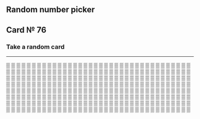 ## Random number picker 

## Card № 76

### Take a random card
----
[▒](27.md) [▒](75.md) [▒](22.md) [▒](15.md) [▒](12.md) [▒](6.md) [▒](26.md) [▒](48.md) [▒](70.md) [▒](36.md) [▒](24.md) [▒](86.md) [▒](75.md) [▒](87.md) [▒](42.md) [▒](34.md) [▒](31.md) [▒](3.md) [▒](61.md) [▒](55.md) [▒](38.md) [▒](57.md) [▒](76.md) [▒](16.md) [▒](1.md) [▒](17.md) [▒](42.md) [▒](65.md) [▒](92.md) [▒](36.md) [▒](50.md) [▒](52.md) [▒](16.md) [▒](30.md) [▒](71.md) [▒](62.md) [▒](40.md) [▒](83.md) [▒](41.md) [▒](96.md) [▒](39.md) [▒](58.md) [▒](29.md) [▒](43.md) [▒](26.md) [▒](40.md) [▒](29.md) [▒](36.md) [▒](45.md) [▒](45.md) [▒](51.md) [▒](52.md) [▒](94.md) [▒](12.md) [▒](42.md) [▒](68.md) [▒](39.md) [▒](43.md) [▒](18.md) [▒](85.md) [▒](80.md) [▒](98.md) [▒](73.md) [▒](51.md) [▒](34.md) [▒](33.md) [▒](74.md) [▒](31.md) [▒](52.md) [▒](56.md) [▒](10.md) [▒](37.md) [▒](77.md) [▒](56.md) [▒](31.md) [▒](26.md) [▒](41.md) [▒](73.md) [▒](60.md) [▒](18.md) [▒](23.md) [▒](19.md) [▒](1.md) [▒](66.md) [▒](59.md) [▒](8.md) [▒](76.md) [▒](8.md) [▒](5.md) [▒](99.md) [▒](44.md) [▒](58.md) [▒](53.md) [▒](91.md) [▒](30.md) [▒](32.md) [▒](78.md) [▒](69.md) [▒](21.md) [▒](74.md) [▒](38.md) [▒](4.md) [▒](22.md) [▒](93.md) [▒](17.md) [▒](29.md) [▒](68.md) [▒](94.md) [▒](69.md) [▒](63.md) [▒](63.md) [▒](85.md) [▒](6.md) [▒](15.md) [▒](72.md) [▒](9.md) [▒](98.md) [▒](83.md) [▒](99.md) [▒](82.md) [▒](32.md) [▒](90.md) [▒](78.md) [▒](8.md) [▒](44.md) [▒](80.md) [▒](47.md) [▒](28.md) [▒](87.md) [▒](18.md) [▒](24.md) [▒](19.md) [▒](3.md) [▒](7.md) [▒](79.md) [▒](85.md) [▒](1.md) [▒](27.md) [▒](5.md) [▒](1.md) [▒](13.md) [▒](65.md) [▒](57.md) [▒](81.md) [▒](25.md) [▒](57.md) [▒](75.md) [▒](30.md) [▒](17.md) [▒](35.md) [▒](60.md) [▒](6.md) [▒](41.md) [▒](29.md) [▒](0.md) [▒](49.md) [▒](59.md) [▒](52.md) [▒](47.md) [▒](14.md) [▒](97.md) [▒](75.md) [▒](82.md) [▒](90.md) [▒](91.md) [▒](89.md) [▒](49.md) [▒](76.md) [▒](18.md) [▒](79.md) [▒](34.md) [▒](48.md) [▒](49.md) [▒](11.md) [▒](35.md) [▒](50.md) [▒](74.md) [▒](48.md) [▒](13.md) [▒](95.md) [▒](27.md) [▒](60.md) [▒](10.md) [▒](56.md) [▒](97.md) [▒](78.md) [▒](28.md) [▒](81.md) [▒](44.md) [▒](54.md) [▒](40.md) [▒](88.md) [▒](24.md) [▒](84.md) [▒](77.md) [▒](3.md) [▒](76.md) [▒](86.md) [▒](95.md) [▒](22.md) [▒](13.md) [▒](66.md) [▒](46.md) [▒](81.md) [▒](9.md) [▒](98.md) [▒](16.md) [▒](72.md) [▒](0.md) [▒](79.md) [▒](59.md) [▒](77.md) [▒](61.md) [▒](83.md) [▒](90.md) [▒](51.md) [▒](66.md) [▒](58.md) [▒](63.md) [▒](30.md) [▒](51.md) [▒](71.md) [▒](92.md) [▒](73.md) [▒](28.md) [▒](2.md) [▒](45.md) [▒](3.md) [▒](45.md) [▒](89.md) [▒](46.md) [▒](62.md) [▒](62.md) [▒](46.md) [▒](12.md) [▒](33.md) [▒](96.md) [▒](47.md) [▒](55.md) [▒](11.md) [▒](38.md) [▒](93.md) [▒](99.md) [▒](31.md) [▒](32.md) [▒](7.md) [▒](88.md) [▒](66.md) [▒](97.md) [▒](90.md) [▒](71.md) [▒](7.md) [▒](99.md) [▒](27.md) [▒](96.md) [▒](2.md) [▒](72.md) [▒](49.md) [▒](48.md) [▒](35.md) [▒](81.md) [▒](53.md) [▒](11.md) [▒](23.md) [▒](5.md) [▒](93.md) [▒](82.md) [▒](55.md) [▒](33.md) [▒](25.md) [▒](74.md) [▒](21.md) [▒](86.md) [▒](17.md) [▒](70.md) [▒](23.md) [▒](35.md) [▒](10.md) [▒](87.md) [▒](67.md) [▒](63.md) [▒](98.md) [▒](20.md) [▒](38.md) [▒](94.md) [▒](93.md) [▒](37.md) [▒](88.md) 